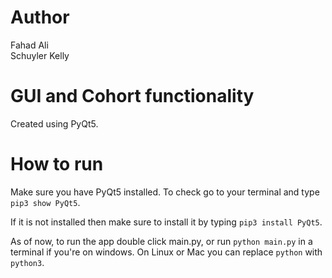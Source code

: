 # Author
Fahad Ali  
Schuyler Kelly

# GUI and Cohort functionality
Created using PyQt5. 

# How to run
Make sure you have PyQt5 installed. To check go to your terminal and type `pip3 show PyQt5`. 

If it is not installed then make sure to install it by typing `pip3 install PyQt5`. 

As of now, to run the app double click main.py, or run `python main.py` in a terminal if you're on windows. On Linux or Mac you can replace `python` with `python3`. 
